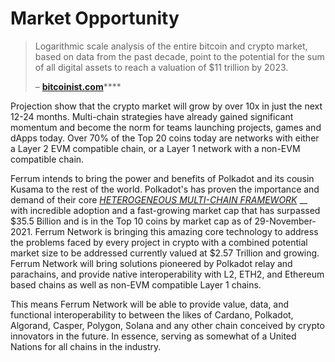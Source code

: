 # Market Opportunity

> Logarithmic scale analysis of the entire bitcoin and crypto market, based on data from the past decade, point to the potential for the sum of all digital assets to reach a valuation of $11 trillion by 2023.
>
> – [**bitcoinist.com**](https://bitcoinist.com/total-crypto-market-cap-to-grow-to-usd-11-trillion-in-2023/)****

Projection show that the crypto market will grow by over 10x in just the next 12-24 months. Multi-chain strategies have already gained significant momentum and become the norm for teams launching projects, games and dApps today. Over 70% of the Top 20 coins today are networks with either a Layer 2 EVM compatible chain, or a Layer 1 network with a non-EVM compatible chain.&#x20;

Ferrum intends to bring the power and benefits of Polkadot and its cousin Kusama to the rest of the world. Polkadot's has proven the importance and demand of their core [_HETEROGENEOUS MULTI-CHAIN FRAMEWORK_](https://polkadot.network/PolkaDotPaper.pdf) __ with incredible adoption and a fast-growing market cap that has surpassed $35.5 Billion and is in the Top 10 coins by market cap as of 29-November-2021. Ferrum Network is bringing this amazing core technology to address the problems faced by every project in crypto with a combined potential market size to be addressed currently valued at $2.57 Trillion and growing. Ferrum Network will bring solutions pioneered by Polkadot relay and parachains, and provide native interoperability with L2, ETH2, and Ethereum based chains as well as non-EVM compatible Layer 1 chains.

This means Ferrum Network will be able to provide value, data, and functional interoperability to between the likes of Cardano, Polkadot, Algorand, Casper, Polygon, Solana and any other chain conceived by crypto innovators in the future. In essence, serving as somewhat of a United Nations for all chains in the industry.
